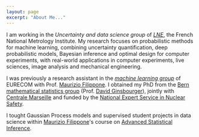 ```yaml
---
layout: page
excerpt: "About Me..."
---
```





I am working in the *Uncertainty and data science group* of [*LNE*](https://www.lne.fr/en), the French National Metrology Institute.
My research focuses on probabilistic methods for machine learning, combining uncertainty quantification, deep probabilistic models, Bayesian inference and optimal design for computer experiments, with real-world applications in computer experiments, live sciences, image analysis and mechanical engineering. 


I was previously a research assistant in the [*machine learning group*](http://www.eurecom.fr/fr/la-recherche/departement-data-science) of EURECOM with Prof. [Maurizio Filippone](http://www.eurecom.fr/~filippon/).
I obtained my PhD from the [Bern mathematical statistics group](https://www.imsv.unibe.ch/index_eng.html "Institute of Mathematical Statistics and Actuarial Science") (Prof. [David Ginsbourger](http://www.ginsbourger.ch/)), jointly with [Centrale Marseille](https://recherche.centrale-marseille.fr/en) and funded by the [National Expert Service in Nuclear Safety](https://www.irsn.fr/EN/Presentation/about_us/Pages/who_are_we.aspx).


I tought Gaussian Process models and supervised student projects in data science within [Maurizio Filippone](http://www.eurecom.fr/~filippon/)'s course on [Advanced Statistical Inference](http://www.eurecom.fr/en/course/ASI-2019Spring).

